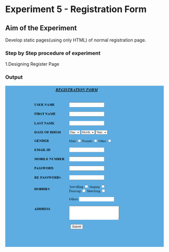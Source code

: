 # Experiment 5 - Registration Form

## Aim of the Experiment
Develop static pages(using only HTML) of normal registration page.

### Step by Step procedure of experiment
1.Designing Register Page

### Output
![Output](wt5.png)

